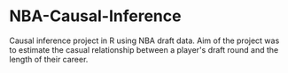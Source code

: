 # NBA-Causal-Inference
Causal inference project in R using NBA draft data. Aim of the project was to estimate the casual relationship between a player's draft round and the length of their career.
